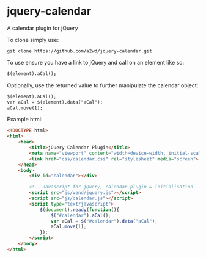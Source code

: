 jquery-calendar
===============

A calendar plugin for jQuery

To clone simply use:

    git clone https://github.com/a2wd/jquery-calendar.git

To use ensure you have a link to jQuery and call on an element like so:

````html
$(element).aCal();
````

Optionally, use the returned value to further manipulate the calendar object:

````html
$(element).aCal();
var aCal = $(element).data("aCal");
aCal.move(1);
````

Example html:

````html
<!DOCTYPE html>
<html>
	<head>
		<title>jQuery Calendar Plugin</title>
		<meta name="viewport" content="width=device-width, initial-scale=1.0">
		<link href="css/calendar.css" rel="stylesheet" media="screen">
	</head>
	<body>
		<div id="calendar"></div>

		<!-- Javascript for jQuery, calendar plugin & initialisation -->
		<script src="js/vend/jquery.js"></script>
		<script src="js/calendar.js"></script>
		<script type="text/javascript">
			$(document).ready(function(){
				$("#calendar").aCal();
				var aCal = $("#calendar").data("aCal");
				aCal.move(1);
			});
		</script>
	</body>
</html>
````
